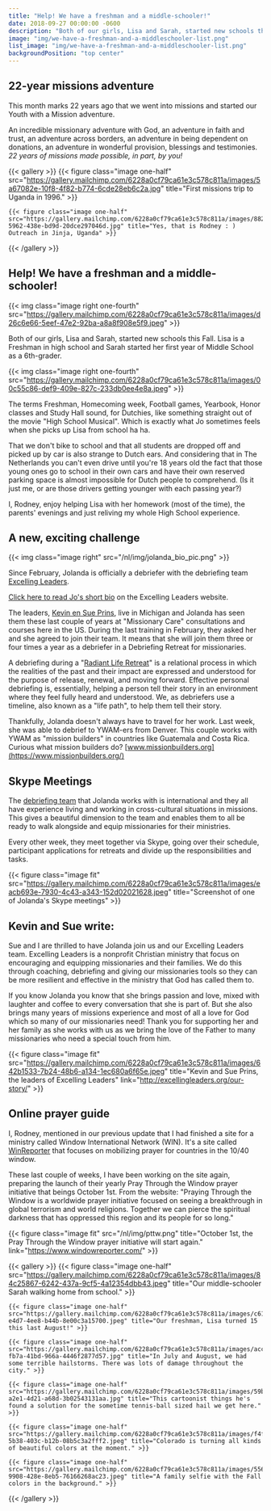 ```yaml
---
title: "Help! We have a freshman and a middle-schooler!"
date: 2018-09-27 00:00:00 -0600
description: "Both of our girls, Lisa and Sarah, started new schools this Fall. Lisa is a Freshman in high school and Sarah started her first year of Middle School as a 6th-grader."
image: "img/we-have-a-freshman-and-a-middleschooler-list.png"
list_image: "img/we-have-a-freshman-and-a-middleschooler-list.png"
backgroundPosition: "top center"
---
```

22-year missions adventure
--------------------------

This month marks 22 years ago that we went into missions and started our Youth with a Mission adventure.

An incredible missionary adventure with God, an adventure in faith and trust, an adventure across borders, an adventure in being dependent on donations, an adventure in wonderful provision, blessings and testimonies.
*22 years of missions made possible, in part, by you!*

{{< gallery >}}
    {{< figure class="image one-half" src="https://gallery.mailchimp.com/6228a0cf79ca61e3c578c811a/images/5a67082e-10f8-4f82-b774-6cde28eb6c2a.jpg" title="First missions trip to Uganda in 1996." >}}

    {{< figure class="image one-half" src="https://gallery.mailchimp.com/6228a0cf79ca61e3c578c811a/images/88237ffc-5962-438e-bd9d-20dce297046d.jpg" title="Yes, that is Rodney : ) Outreach in Jinja, Uganda" >}}
{{< /gallery >}}

Help! We have a freshman and a middle-schooler!
-----------------------------------------------

{{< img class="image right one-fourth" src="https://gallery.mailchimp.com/6228a0cf79ca61e3c578c811a/images/d26c6e66-5eef-47e2-92ba-a8a8f908e5f9.jpeg" >}}

Both of our girls, Lisa and Sarah, started new schools this Fall. Lisa is a Freshman in high school and Sarah started her first year of Middle School as a 6th-grader.

{{< img class="image right one-fourth" src="https://gallery.mailchimp.com/6228a0cf79ca61e3c578c811a/images/00c55c86-def9-409e-827c-233db0ee4e8a.jpeg" >}}

The terms Freshman, Homecoming week, Football games, Yearbook, Honor classes and Study Hall sound, for Dutchies, like something straight out of the movie "High School Musical". Which is exactly what Jo sometimes feels when she picks up Lisa from school ha ha.

That we don't bike to school and that all students are dropped off and picked up by car is also strange to Dutch ears. And considering that in The Netherlands you can't even drive until you're 18 years old the fact that those young ones go to school in their own cars and have their own reserved parking space is almost impossible for Dutch people to comprehend. (Is it just me, or are those drivers getting younger with each passing year?)

I, Rodney, enjoy helping Lisa with her homework (most of the time), the parents' evenings and just reliving my whole High School experience.

A new, exciting challenge
-------------------------

{{< img class="image right" src="/nl/img/jolanda_bio_pic.png" >}}

Since February, Jolanda is officially a debriefer with the debriefing team [Excelling Leaders](http://excellingleaders.org/).

[Click here to read Jo's short bio](http://excellingleaders.org/jolanda-bio/) on the Excelling Leaders website.

The leaders, [Kevin en Sue Prins](http://excellingleaders.org/our-story/), live in Michigan and Jolanda has seen them these last couple of years at "Missionary Care" consultations and courses here in the US. During the last training in February, they asked her and she agreed to join their team. It means that she will join them three or four times a year as a debriefer in a Debriefing Retreat for missionaries.

A debriefing during a "[Radiant Life Retreat](http://excellingleaders.org/retreat/)" is a relational process in which the realities of the past and their impact are expressed and understood for the purpose of release, renewal, and moving forward. Effective personal debriefing is, essentially, helping a person tell their story in an environment where they feel fully heard and understood. We, as debriefers use a timeline, also known as a "life path", to help them tell their story.

Thankfully, Jolanda doesn't always have to travel for her work. Last week, she was able to debrief to YWAM-ers from Denver. This couple works with YWAM as "mission builders" in countries like Guatemala and Costa Rica. Curious what mission builders do? [www.missionbuilders.org](https://www.missionbuilders.org/)

Skype Meetings
--------------

The [debriefing team](http://excellingleaders.org/retreat/) that Jolanda works with is international and they all have experience living and working in cross-cultural situations in missions. This gives a beautiful dimension to the team and enables them to all be ready to walk alongside and equip missionaries for their ministries.

Every other week, they meet together via Skype, going over their schedule, participant applications for retreats and divide up the responsibilities and tasks.

{{< figure class="image fit" src="https://gallery.mailchimp.com/6228a0cf79ca61e3c578c811a/images/eacb693e-7930-4c43-a343-152d02021628.jpeg" title="Screenshot of one of Jolanda's Skype meetings" >}}

Kevin and Sue write:
--------------------

Sue and I are thrilled to have Jolanda join us and our Excelling Leaders team. Excelling Leaders is a nonprofit Christian ministry that focus on encouraging and equipping missionaries and their families. We do this through coaching, debriefing and giving our missionaries tools so they can be more resilient and effective in the ministry that God has called them to.

If you know Jolanda you know that she brings passion and love, mixed with laughter and coffee to every conversation that she is part of. But she also brings many years of missions experience and most of all a love for God which so many of our missionaries need! Thank you for supporting her and her family as she works with us as we bring the love of the Father to many missionaries who need a special touch from him.

{{< figure class="image fit" src="https://gallery.mailchimp.com/6228a0cf79ca61e3c578c811a/images/642b1533-7b24-48b6-a134-1ec680a6f65e.jpeg" title="Kevin and Sue Prins, the leaders of Excelling Leaders" link="http://excellingleaders.org/our-story/" >}}

Online prayer guide
-------------------

I, Rodney, mentioned in our previous update that I had finished a site for a ministry called Window International Network (WIN). It's a site called [WinReporter](https://www.windowreporter.com/) that focuses on mobilizing prayer for countries in the 10/40 window.

These last couple of weeks, I have been working on the site again, preparing the launch of their yearly Pray Through the Window prayer initiative that beings October 1st. From the website: "Praying Through the Window is a worldwide prayer initiative focused on seeing a breakthrough in global terrorism and world religions. Together we can pierce the spiritual darkness that has oppressed this region and its people for so long."

{{< figure class="image fit" src="/nl/img/pttw.png" title="October 1st, the Pray Through the Window prayer initiative will start again." link="https://www.windowreporter.com/" >}}

{{< gallery >}}
    {{< figure class="image one-half" src="https://gallery.mailchimp.com/6228a0cf79ca61e3c578c811a/images/84c25867-6242-437a-9cf5-4a12354dbb43.jpeg" title="Our middle-schooler Sarah walking home from school." >}}

    {{< figure class="image one-half" src="https://gallery.mailchimp.com/6228a0cf79ca61e3c578c811a/images/c61bc267-e4d7-4ee8-b44b-8e00c3a15700.jpeg" title="Our freshman, Lisa turned 15 this last August!" >}}

    {{< figure class="image one-half" src="https://gallery.mailchimp.com/6228a0cf79ca61e3c578c811a/images/acc6f10f-fb7a-41bd-966a-4446f2877d57.jpg" title="In July and August, we had some terrible hailstorms. There was lots of damage throughout the city." >}}

    {{< figure class="image one-half" src="https://gallery.mailchimp.com/6228a0cf79ca61e3c578c811a/images/59b51146-a2e1-4d21-a68d-3b02543131aa.jpg" title="This cartoonist things he's found a solution for the sometime tennis-ball sized hail we get here." >}}

    {{< figure class="image one-half" src="https://gallery.mailchimp.com/6228a0cf79ca61e3c578c811a/images/f4f6da60-5b38-403c-b12b-08b5c3a2fff2.jpeg" title="Colorado is turning all kinds of beautiful colors at the moment." >}}

    {{< figure class="image one-half" src="https://gallery.mailchimp.com/6228a0cf79ca61e3c578c811a/images/5568b029-9908-428e-8eb5-76166268ac23.jpeg" title="A family selfie with the Fall colors in the background." >}}
{{< /gallery >}}
